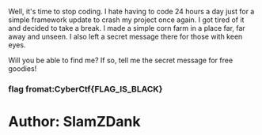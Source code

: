 <p>Well, it's time to stop coding. I hate having to code 24 hours a day just for a simple framework update to crash my project once again. I got tired of it and decided to take a break. I made a simple corn farm in a place far, far away and unseen. I also left a secret message there for those with keen eyes.

Will you be able to find me? If so, tell me the secret message for free goodies!</p>

<h3>flag fromat:CyberCtf{FLAG_IS_BLACK}</h3>

<h1>Author: SlamZDank</h1>
